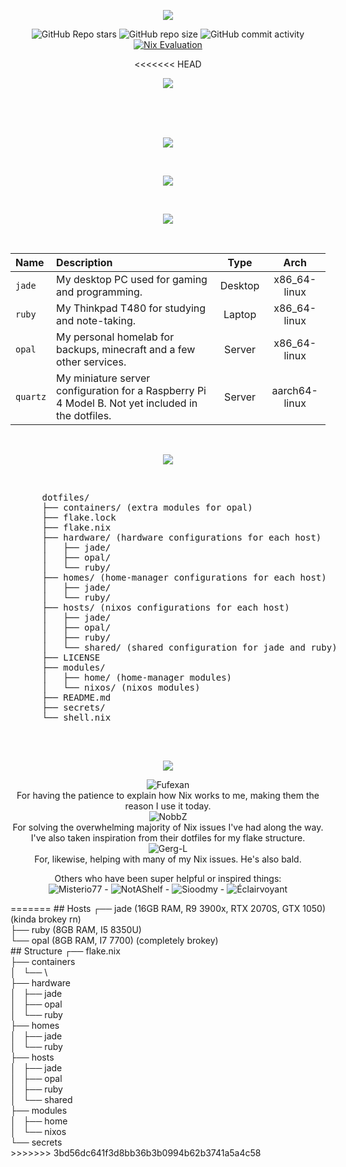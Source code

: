 <p align="center">
  <img src="https://github.com/qazer2687/dotfiles-readme-test/assets/114782572/4abb900c-454f-49fe-8b88-9bdead35a85f" />
</p>

<div align="center">
  
![GitHub Repo stars](https://img.shields.io/github/stars/qazer2687/dotfiles?style=flat)
![GitHub repo size](https://img.shields.io/github/repo-size/qazer2687/dotfiles)
![GitHub commit activity](https://img.shields.io/github/commit-activity/t/qazer2687/dotfiles)
[![Nix Evaluation](https://github.com/***REMOVED***/dotfiles/actions/workflows/nix.yml/badge.svg)](https://github.com/***REMOVED***/dotfiles/actions/workflows/nix.yml)

<<<<<<< HEAD
</div>

<p align="center">
  <img src="https://github.com/qazer2687/dotfiles-readme-test/assets/114782572/55957204-3d2c-4e1a-bac8-271907342847" />
</p>

<br>
<br>
<br>

<p align="center">
  <img src="https://github.com/qazer2687/dotfiles-readme-test/assets/114782572/93fe9fc8-a987-4e9c-99da-3530a64d4834" />
</p>

<br>

<p align="center">
  <img src="https://github.com/qazer2687/dotfiles-readme-test/assets/114782572/7984554b-6a63-4117-883b-957585a8c3b0" />
</p>

<br>

<p align="center">
  <img src="https://github.com/qazer2687/dotfiles-readme-test/assets/114782572/3f41a61f-ef29-4150-9f1f-0f46c8207800" />
</p>

<br>

| Name         | Description                                                                                       |  Type   |     Arch      |
| :----------- | :------------------------------------------------------------------------------------------------ | :-----: | :-----------: |
| `jade`       | My desktop PC used for gaming and programming.                                                    | Desktop | x86_64-linux  |
| `ruby`       | My Thinkpad T480 for studying and note-taking.                                                    | Laptop  | x86_64-linux  |
| `opal`       | My personal homelab for backups, minecraft and a few other services.                              | Server  | x86_64-linux  |
| `quartz`     | My miniature server configuration for a Raspberry Pi 4 Model B. Not yet included in the dotfiles. | Server  | aarch64-linux |

<br>

<p align="center">
  <img src="https://github.com/qazer2687/dotfiles-readme-test/assets/114782572/1ef869eb-5f50-4dcd-921c-fba056b636a3" />
</p>

<br>

<div style="text-align: right;">
  <div style="display: inline-block; text-align: left;">
    <pre>
      dotfiles/
      ├── containers/ (extra modules for opal)
      ├── flake.lock
      ├── flake.nix
      ├── hardware/ (hardware configurations for each host)
      │   ├── jade/ 
      │   ├── opal/
      │   └── ruby/
      ├── homes/ (home-manager configurations for each host)
      │   ├── jade/
      │   └── ruby/
      ├── hosts/ (nixos configurations for each host)
      │   ├── jade/
      │   ├── opal/
      │   ├── ruby/
      │   └── shared/ (shared configuration for jade and ruby)
      ├── LICENSE
      ├── modules/ 
      │   ├── home/ (home-manager modules)
      │   └── nixos/ (nixos modules)
      ├── README.md
      ├── secrets/
      └── shell.nix
    </pre>
  </div>
</div>

<br>

<p align="center">
  <img src="https://github.com/qazer2687/dotfiles-readme-test/assets/114782572/408816de-159c-4c7f-939c-7acec87519be" />
</p>

<div align="center">

![Fufexan](https://github.com/fufexan)\
For having the patience to explain how Nix works to me, making them the reason I use it today.\
![NobbZ](https://github.com/NobbZ)\
For solving the overwhelming majority of Nix issues I've had along the way. I've also taken inspiration from their dotfiles for my flake structure.\
![Gerg-L](https://github.com/Gerg-L)\
For, likewise, helping with many of my Nix issues. He's also bald.

Others who have been super helpful or inspired things:\
![Misterio77](https://github.com/Misterio77) - ![NotAShelf](https://github.com/NotAShelf) - ![Sioodmy](https://github.com/sioodmy) - ![Éclairvoyant](https://github.com/eclairevoyant/)

</div>
=======
## Hosts
┌── jade (16GB RAM, R9 3900x, RTX 2070S, GTX 1050) (kinda brokey rn)<br>
├── ruby (8GB RAM, I5 8350U)<br>
└── opal (8GB RAM, I7 7700) (completely brokey) <br>
## Structure
┌── flake.nix<br>
├── containers<br>
│   └── \<containers><br>
├── hardware<br>
│   ├── jade<br>
│   ├── opal<br>
│   └── ruby<br>
├── homes<br>
│   ├── jade<br>
│   └── ruby<br>
├── hosts<br>
│   ├── jade<br>
│   ├── opal<br>
│   ├── ruby<br>
│   └── shared<br>
├── modules<br>
│   ├── home<br>
│   └── nixos<br>
└── secrets<br>
>>>>>>> 3bd56dc641f3d8bb36b3b0994b62b3741a5a4c58
